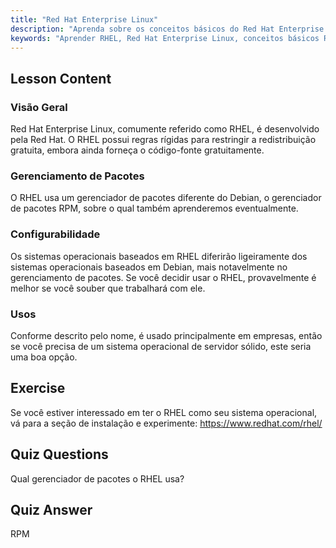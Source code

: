 ```yaml
---
title: "Red Hat Enterprise Linux"
description: "Aprenda sobre os conceitos básicos do Red Hat Enterprise Linux (RHEL), seu gerenciador de pacotes RPM e usos empresariais. Entenda as principais diferenças e benefícios do RHEL."
keywords: "Aprender RHEL, Red Hat Enterprise Linux, conceitos básicos RHEL, gerenciador de pacotes RPM, SO de servidor Linux, RHEL para iniciantes, guia RHEL"
---
```


## Lesson Content

### Visão Geral

Red Hat Enterprise Linux, comumente referido como RHEL, é desenvolvido pela Red Hat. O RHEL possui regras rígidas para restringir a redistribuição gratuita, embora ainda forneça o código-fonte gratuitamente.

### Gerenciamento de Pacotes

O RHEL usa um gerenciador de pacotes diferente do Debian, o gerenciador de pacotes RPM, sobre o qual também aprenderemos eventualmente.

### Configurabilidade

Os sistemas operacionais baseados em RHEL diferirão ligeiramente dos sistemas operacionais baseados em Debian, mais notavelmente no gerenciamento de pacotes. Se você decidir usar o RHEL, provavelmente é melhor se você souber que trabalhará com ele.

### Usos

Conforme descrito pelo nome, é usado principalmente em empresas, então se você precisa de um sistema operacional de servidor sólido, este seria uma boa opção.

## Exercise

Se você estiver interessado em ter o RHEL como seu sistema operacional, vá para a seção de instalação e experimente: <https://www.redhat.com/rhel/>

## Quiz Questions

Qual gerenciador de pacotes o RHEL usa?

## Quiz Answer

RPM
